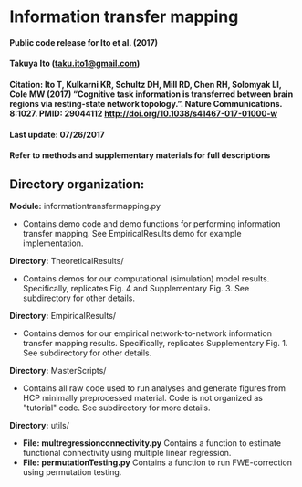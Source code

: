 # Information transfer mapping
#### Public code release for Ito et al. (2017)
#### Takuya Ito (taku.ito1@gmail.com)
#### Citation: Ito T, Kulkarni KR, Schultz DH, Mill RD, Chen RH, Solomyak LI, Cole MW (2017) “Cognitive task information is transferred between brain regions via resting-state network topology.”. Nature Communications. 8:1027. PMID: 29044112 http://doi.org/10.1038/s41467-017-01000-w 
#### Last update: 07/26/2017
#### Refer to methods and supplementary materials for full descriptions

## Directory organization:
**Module:** informationtransfermapping.py
* Contains demo code and demo functions for performing information transfer mapping. See EmpiricalResults demo for example implementation. 

**Directory:** TheoreticalResults/
* Contains demos for our computational (simulation) model results. Specifically, replicates Fig. 4 and Supplementary Fig. 3. See subdirectory for other details. 

**Directory:** EmpiricalResults/
* Contains demos for our empirical network-to-network information transfer mapping results. Specifically, replicates Supplementary Fig. 1. See subdirectory for other details.

**Directory:** MasterScripts/
* Contains all raw code used to run analyses and generate figures from HCP minimally preprocessed material. Code is not organized as "tutorial" code. See subdirectory for more details.

**Directory:** utils/
* **File: multregressionconnectivity.py** Contains a function to estimate functional connectivity using multiple linear regression.
* **File: permutationTesting.py** Contains a function to run FWE-correction using permutation testing.

